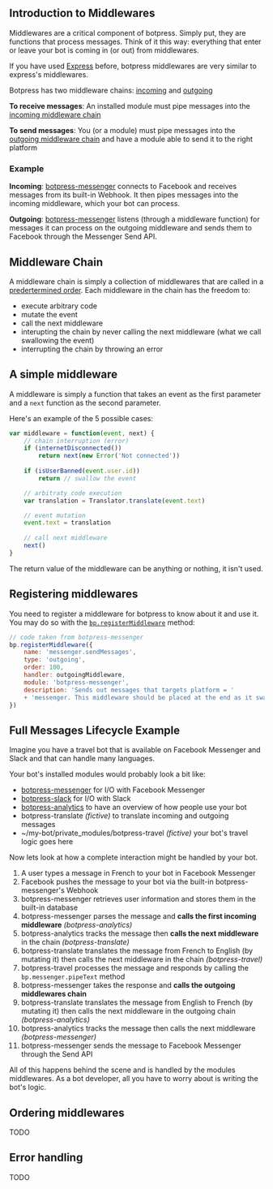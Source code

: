 ## Introduction to Middlewares

Middlewares are a critical component of botpress. Simply put, they are functions that process messages. Think of it this way: everything that enter or leave your bot is coming in (or out) from middlewares.

If you have used [Express](TODO) before, botpress middlewares are very similar to express's middlewares.

Botpress has two middleware chains: [incoming](TODO) and [outgoing](TODO)

**To receive messages**: An installed module must pipe messages into the [incoming middleware chain](TODO)

**To send messages**: You (or a module) must pipe messages into the [outgoing middleware chain](TODO) and have a module able to send it to the right platform

### Example

**Incoming**: [botpress-messenger](TODO) connects to Facebook and receives messages from its built-in Webhook. It then pipes messages into the incoming middleware, which your bot can process.

**Outgoing**: [botpress-messenger](TODO) listens (through a middleware function) for messages it can process on the outgoing middleware and sends them to Facebook through the Messenger Send API.

## Middleware Chain

A middleware chain is simply a collection of middlewares that are called in a [predertermined order](TODO). Each middleware in the chain has the freedom to:
- execute arbitrary code
- mutate the event
- call the next middleware
- interupting the chain by never calling the next middleware (what we call swallowing the event)
- interrupting the chain by throwing an error

## A simple middleware

A middleware is simply a function that takes an event as the first parameter and a `next` function as the second parameter.

Here's an example of the 5 possible cases:

```js
var middleware = function(event, next) {
    // chain interruption (error)
    if (internetDisconnected()) 
        return next(new Error('Not connected'))
    
    if (isUserBanned(event.user.id))
        return // swallow the event

    // arbitraty code execution
    var translation = Translator.translate(event.text)

    // event mutation
    event.text = translation
    
    // call next middleware
    next()
}
```

The return value of the middleware can be anything or nothing, it isn't used.

## Registering middlewares

You need to register a middleware for botpress to know about it and use it. You may do so with the [`bp.registerMiddleware`](TODO) method:

```js
// code taken from botpress-messenger
bp.registerMiddleware({
    name: 'messenger.sendMessages',
    type: 'outgoing',
    order: 100,
    handler: outgoingMiddleware,
    module: 'botpress-messenger',
    description: 'Sends out messages that targets platform = '
    + 'messenger. This middleware should be placed at the end as it swallows events once sent.'
})
```


## Full Messages Lifecycle Example

Imagine you have a travel bot that is available on Facebook Messenger and Slack and that can handle many languages.

Your bot's installed modules would probably look a bit like:
- [botpress-messenger](TODO) for I/O with Facebook Messenger
- [botpress-slack](TODO) for I/O with Slack
- [botpress-analytics](TODO) to have an overview of how people use your bot
- botpress-translate _(fictive)_ to translate incoming and outgoing messages
- ~/my-bot/private\_modules/botpress-travel _(fictive)_ your bot's travel logic goes here

Now lets look at how a complete interaction might be handled by your bot.

1. A user types a message in French to your bot in Facebook Messenger
2. Facebook pushes the message to your bot via the built-in botpress-messenger's Webhook
3. botpress-messenger retrieves user information and stores them in the built-in database
4. botpress-messenger parses the message and **calls the first incoming middleware** _(botpress-analytics)_
5. botpress-analytics tracks the message then **calls the next middleware** in the chain _(botpress-translate)_
6. botpress-translate translates the message from French to English (by mutating it) then calls the next middleware in the chain _(botpress-travel)_
7. botpress-travel processes the message and responds by calling the `bp.messenger.pipeText` method
8. botpress-messenger takes the response and **calls the outgoing middlewares chain**
9. botpress-translate translates the message from English to French (by mutating it) then calls the next middleware in the outgoing chain _(botpress-analytics)_
10. botpress-analytics tracks the message then calls the next middleware _(botpress-messenger)_
11. botpress-messenger sends the message to Facebook Messenger through the Send API

All of this happens behind the scene and is handled by the modules middlewares. As a bot developer, all you have to worry about is writing the bot's logic.

## Ordering middlewares

TODO

## Error handling

TODO